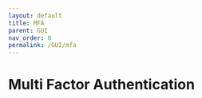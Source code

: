 ```yaml
---
layout: default
title: MFA
parent: GUI
nav_order: 8
permalink: /GUI/mfa
---
```



# Multi Factor Authentication